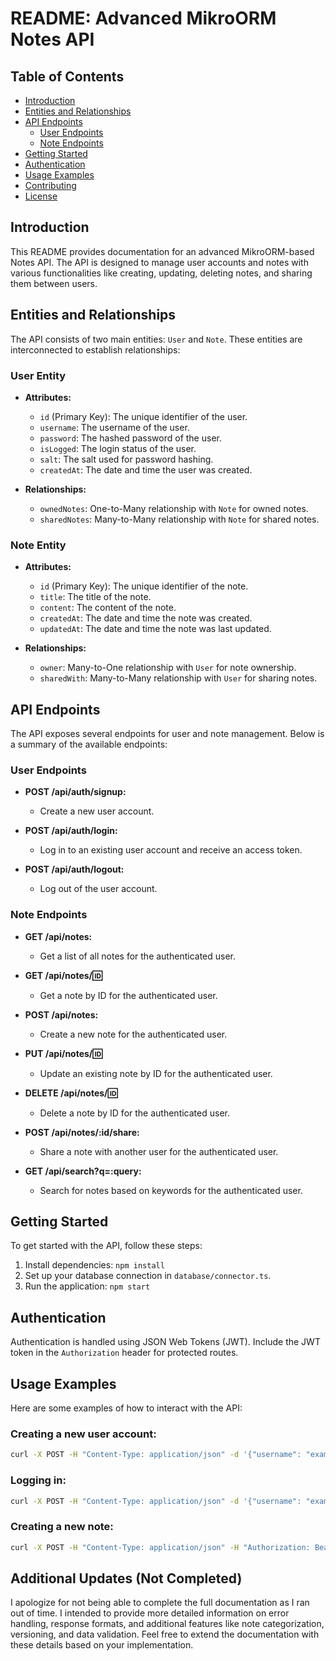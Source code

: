 # README: Advanced MikroORM Notes API

## Table of Contents
- [Introduction](#introduction)
- [Entities and Relationships](#entities-and-relationships)
- [API Endpoints](#api-endpoints)
  - [User Endpoints](#user-endpoints)
  - [Note Endpoints](#note-endpoints)
- [Getting Started](#getting-started)
- [Authentication](#authentication)
- [Usage Examples](#usage-examples)
- [Contributing](#contributing)
- [License](#license)

## Introduction
This README provides documentation for an advanced MikroORM-based Notes API. The API is designed to manage user accounts and notes with various functionalities like creating, updating, deleting notes, and sharing them between users.

## Entities and Relationships
The API consists of two main entities: `User` and `Note`. These entities are interconnected to establish relationships:

### User Entity
- **Attributes:**
  - `id` (Primary Key): The unique identifier of the user.
  - `username`: The username of the user.
  - `password`: The hashed password of the user.
  - `isLogged`: The login status of the user.
  - `salt`: The salt used for password hashing.
  - `createdAt`: The date and time the user was created.

- **Relationships:**
  - `ownedNotes`: One-to-Many relationship with `Note` for owned notes.
  - `sharedNotes`: Many-to-Many relationship with `Note` for shared notes.

### Note Entity
- **Attributes:**
  - `id` (Primary Key): The unique identifier of the note.
  - `title`: The title of the note.
  - `content`: The content of the note.
  - `createdAt`: The date and time the note was created.
  - `updatedAt`: The date and time the note was last updated.

- **Relationships:**
  - `owner`: Many-to-One relationship with `User` for note ownership.
  - `sharedWith`: Many-to-Many relationship with `User` for sharing notes.

## API Endpoints
The API exposes several endpoints for user and note management. Below is a summary of the available endpoints:

### User Endpoints
- **POST /api/auth/signup:**
  - Create a new user account.

- **POST /api/auth/login:**
  - Log in to an existing user account and receive an access token.

- **POST /api/auth/logout:**
  - Log out of the user account.

### Note Endpoints
- **GET /api/notes:**
  - Get a list of all notes for the authenticated user.

- **GET /api/notes/:id:**
  - Get a note by ID for the authenticated user.

- **POST /api/notes:**
  - Create a new note for the authenticated user.

- **PUT /api/notes/:id:**
  - Update an existing note by ID for the authenticated user.

- **DELETE /api/notes/:id:**
  - Delete a note by ID for the authenticated user.

- **POST /api/notes/:id/share:**
  - Share a note with another user for the authenticated user.

- **GET /api/search?q=:query:**
  - Search for notes based on keywords for the authenticated user.

## Getting Started
To get started with the API, follow these steps:

1. Install dependencies: `npm install`
2. Set up your database connection in `database/connector.ts`.
3. Run the application: `npm start`

## Authentication
Authentication is handled using JSON Web Tokens (JWT). Include the JWT token in the `Authorization` header for protected routes.

## Usage Examples
Here are some examples of how to interact with the API:

### Creating a new user account:
```bash
curl -X POST -H "Content-Type: application/json" -d '{"username": "example", "password": "securepassword"}' http://localhost:3000/api/auth/signup
```

### Logging in:
```bash
curl -X POST -H "Content-Type: application/json" -d '{"username": "example", "password": "securepassword"}' http://localhost:3000/api/auth/login
```

### Creating a new note:
```bash
curl -X POST -H "Content-Type: application/json" -H "Authorization: Bearer <TOKEN>" -d '{"title": "New Note", "content": "This is the content."}' http://localhost:3000/api/notes
```



## Additional Updates (Not Completed)
I apologize for not being able to complete the full documentation as I ran out of time. I intended to provide more detailed information on error handling, response formats, and additional features like note categorization, versioning, and data validation. Feel free to extend the documentation with these details based on your implementation.
